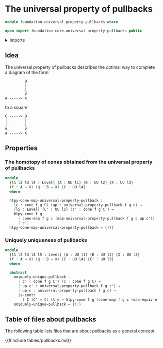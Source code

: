 # The universal property of pullbacks

```agda
module foundation.universal-property-pullbacks where

open import foundation-core.universal-property-pullbacks public
```

<details><summary>Imports</summary>

```agda
open import foundation.cones-over-cospans
open import foundation.dependent-pair-types
open import foundation.equivalences
open import foundation.subtype-identity-principle
open import foundation.universe-levels

open import foundation-core.contractible-types
open import foundation-core.propositions
```

</details>

## Idea

The universal property of pullbacks describes the optimal way to complete a
diagram of the form

```text
         B
         |
         |
         V
A -----> X
```

to a square

```text
C -----> B
| ⌟      |
|        |
V        V
A -----> X
```

## Properties

### The homotopy of cones obtained from the universal property of pullbacks

```agda
module _
  {l1 l2 l3 l4 : Level} {A : UU l1} {B : UU l2} {X : UU l3}
  (f : A → X) (g : B → X) {C : UU l4}
  where

  htpy-cone-map-universal-property-pullback :
    (c : cone f g C) (up : universal-property-pullback f g c) →
    {l5 : Level} {C' : UU l5} (c' : cone f g C') →
    htpy-cone f g
      ( cone-map f g c (map-universal-property-pullback f g c up c'))
      ( c')
  htpy-cone-map-universal-property-pullback = {!!}
```

### Uniquely uniqueness of pullbacks

```agda
module _
  {l1 l2 l3 l4 l5 : Level} {A : UU l1} {B : UU l2} {X : UU l3}
  (f : A → X) (g : B → X) {C : UU l4} {C' : UU l5}
  where

  abstract
    uniquely-unique-pullback :
      ( c' : cone f g C') (c : cone f g C) →
      ( up-c' : universal-property-pullback f g c') →
      ( up-c : universal-property-pullback f g c) →
      is-contr
        ( Σ (C' ≃ C) (λ e → htpy-cone f g (cone-map f g c (map-equiv e)) c'))
    uniquely-unique-pullback = {!!}
```

## Table of files about pullbacks

The following table lists files that are about pullbacks as a general concept.

{{#include tables/pullbacks.md}}
